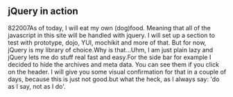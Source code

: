 <article><h2>jQuery in action</h2><time><span class="day">8</span><span class="month">2</span><span class="year">2007</span></time>As of today, I will eat my own (dog)food. Meaning that all of the javascript in this site will be handled with jquery. I will set up a section to test with prototype, dojo, YUI, mochikit and more of that. But for now, jQuery is my library of choice.Why is that...Uhm, I am just plain lazy and jQuery lets me do stuff real fast and easy.For the side bar for example I decided to hide the archives and meta data. You can see them if you click on the header. I will give you some visual confirmation for that in a couple of days, because this is just not good.but what the heck, as I always say: 'do as I say, not as I do'.</article>